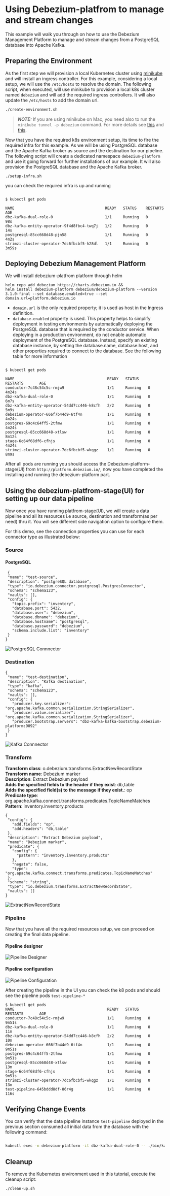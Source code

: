 Using Debezium-platfrom to manage and stream changes
===
This example  will walk you through on how to use the Debezium Management Platform to manage and stream changes from a PostgreSQL database into Apache Kafka.


Preparing the Environment
---
As the first step we will provision a local Kubernetes cluster using [minikube](https://minikube.sigs.k8s.io/docs/) and will install an ingress controller. For this example, considering a local setup, we will use the `/etc/hosts` to resolve the domain.
The following script, when executed, will use minikube to provision a local k8s cluster named `debezium` and will add the required ingress controllers. It will also update the `/etc/hosts` to add the domain url.

```sh
./create-environment.sh
```
> **_NOTE:_**
If you are using minikube on Mac, you need also to run the `minikube tunnel -p debezium` command. For more details see [this](https://minikube.sigs.k8s.io/docs/drivers/docker/#known-issues) and [this](https://stackoverflow.com/questions/70961901/ingress-with-minikube-working-differently-on-mac-vs-ubuntu-when-to-set-etc-host).

Now that you have the required k8s environment setup, its time to fire the required infra for this example. As we will be using PostgreSQL database and the Apache Kafka broker as source and the destination for our pipeline. The following script will create a dedicated namespace `debezium-platform` and use it going forward for further installations of our example. It will also provision the PostgreSQL database and the Apache Kafka broker.

```shell
./setup-infra.sh
```

you can check the required infra is up and running

```shell

$ kubectl get pods

NAME                                        READY   STATUS    RESTARTS   AGE
dbz-kafka-dual-role-0                       1/1     Running   0          98s
dbz-kafka-entity-operator-9f4d8fbc4-twq7j   1/2     Running   0          14s
postgresql-85cc668d48-pjn58                 1/1     Running   0          4m2s
strimzi-cluster-operator-7dc6fbcbf5-h28dl   1/1     Running   0          3m59s

```

Deploying Debezium Management Platform
---
We will install debezium-platfrom platform through helm 

```shell
helm repo add debezium https://charts.debezium.io &&
helm install debezium-platform debezium/debezium-platform --version 3.1.0-final --set database.enabled=true --set domain.url=platform.debezium.io

```

- `domain.url` is the only required property; it is used as host in the Ingress definition. 
- `database.enabled` property is used. This property helps to simplify deployment in testing environments by automatically deploying the PostgreSQL database that is required by the conductor service. When deploying in a production environment, do not enable automatic deployment of the PostgreSQL database. Instead, specify an existing database instance, by setting the database.name, database.host, and other properties required to connect to the database. See the following table for more information

```shell

$ kubectl get pods

NAME                                         READY   STATUS    RESTARTS       AGE
conductor-7c48c54c5c-rmjw9                   1/1     Running   0              4m24s
dbz-kafka-dual-role-0                        1/1     Running   0              6m7s
dbz-kafka-entity-operator-54dd7cc446-k8cfh   2/2     Running   0              5m9s
debezium-operator-666f7b44d9-6tf4n           1/1     Running   0              4m24s
postgres-69c4c64ff5-2tfmw                    1/1     Running   0              4m24s
postgresql-85cc668d48-xtlsw                  1/1     Running   0              8m12s
stage-6c64f68df6-cfhjs                       1/1     Running   0              4m24s
strimzi-cluster-operator-7dc6fbcbf5-wkqgz    1/1     Running   0              8m9s

```

After all pods are running you should access the Debezium-platform-stage(UI) from `http://platform.debezium.io/`, now you have completed the installing and running the debezium-platform part.


Using the debezium-platfrom-stage(UI) for setting up our data pipeline 
---
Now once you have running platfrom-stage(UI), we will create a data pipeline and all its resources i.e source, destination and transform(as per need) thru it. You will see different side navigation option to configure them.

For this demo, see the connection properties you can use for each connector type as illustrated below:

### Source
 #### PostgreSQL

 ```shell
  {
  "name": "test-source",
  "description": "postgreSQL database",
  "type": "io.debezium.connector.postgresql.PostgresConnector",
  "schema": "schema123",
  "vaults": [],
  "config": {
    "topic.prefix": "inventory",
    "database.port": 5432,
    "database.user": "debezium",
    "database.dbname": "debezium",
    "database.hostname": "postgresql",
    "database.password": "debezium",
    "schema.include.list": "inventory"
  }
}

 ```

![PostgreSQL Connnector](./resources/source.png)


### Destination
 ```shell
 {
  "name": "test-destination",
  "description": "Kafka destination",
  "type": "kafka",
  "schema": "schema123",
  "vaults": [],
  "config": {
    "producer.key.serializer": "org.apache.kafka.common.serialization.StringSerializer",
    "producer.value.serializer": "org.apache.kafka.common.serialization.StringSerializer",
    "producer.bootstrap.servers": "dbz-kafka-kafka-bootstrap.debezium-platform:9092"
  }
}

 ```

 ![Kafka Connnector](./resources/destination.png)

### Transform

**Transform class**: o.debezium.transforms.ExtractNewRecordState       
**Transform name**: Debezium marker      
**Description**: Extract Debezium payload  
**Adds the specified fields to the header if they exist**: db,table  
**Adds the specified field(s) to the message if they exist.**: op  
**Predicate type**: org.apache.kafka.connect.transforms.predicates.TopicNameMatches    
**Pattern**: inventory.inventory.products

 ```shell
 {
  "config": {
    "add.fields": "op",
    "add.headers": "db,table"
  },
  "description": "Extract Debezium payload",
  "name": "Debezium marker",
  "predicate": {
    "config": {
      "pattern": "inventory.inventory.products"
    },
    "negate": false,
    "type": "org.apache.kafka.connect.transforms.predicates.TopicNameMatches"
  },
  "schema": "string",
  "type": "io.debezium.transforms.ExtractNewRecordState",
  "vaults": []
}

 ```

 ![ExtractNewRecordState](./resources/transform.png)

### Pipeline

Now that you have all the required resources setup, we can proceed on creating the final data pipeline. 

#### Pipeline designer
 ![Pipeline Designer](./resources/pipeline_designer.png)

#### Pipeline configuration
 ![Pipeline Configuration](./resources/pipeline_configuration.png)

 
After creating the pipeline in the UI you can check the k8 pods and should see the pipeline pods `test-pipeline-*`

 ```shell
$ kubectl get pods
NAME                                         READY   STATUS    RESTARTS       AGE
conductor-7c48c54c5c-rmjw9                   1/1     Running   0              9m51s
dbz-kafka-dual-role-0                        1/1     Running   0              11m
dbz-kafka-entity-operator-54dd7cc446-k8cfh   2/2     Running   0              10m
debezium-operator-666f7b44d9-6tf4n           1/1     Running   0              9m51s
postgres-69c4c64ff5-2tfmw                    1/1     Running   0              9m51s
postgresql-85cc668d48-xtlsw                  1/1     Running   0              13m
stage-6c64f68df6-cfhjs                       1/1     Running   0              9m51s
strimzi-cluster-operator-7dc6fbcbf5-wkqgz    1/1     Running   0              13m
test-pipeline-645bddd8df-86r4g               1/1     Running   0              116s
 ```



Verifying Change Events
---
You can verify that the data pipeline instance `test-pipeline` deployed in the previous section consumed all initial data from the database with the following command:

```sh

kubectl exec -n debezium-platform -it dbz-kafka-dual-role-0 -- ./bin/kafka-console-consumer.sh --bootstrap-server=localhost:9092 --topic inventory.inventory.products --from-beginning --max-messages 5

```

Cleanup
---
To remove the Kubernetes environment used in this tutorial, execute the cleanup script:

```sh
./clean-up.sh
```